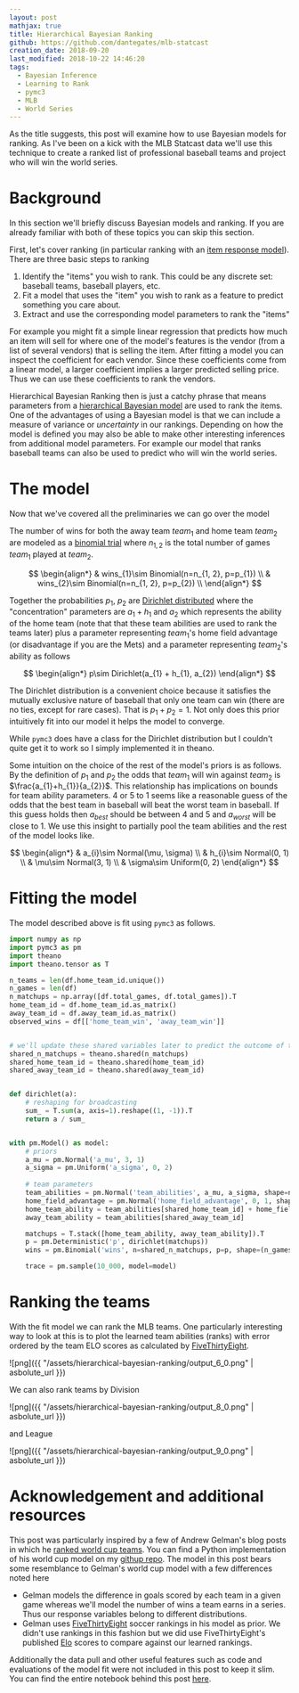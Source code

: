 ```yaml
---
layout: post
mathjax: true
title: Hierarchical Bayesian Ranking
github: https://github.com/dantegates/mlb-statcast
creation_date: 2018-09-20
last_modified: 2018-10-22 14:46:20
tags: 
  - Bayesian Inference
  - Learning to Rank
  - pymc3
  - MLB
  - World Series
---
```



As the title suggests, this post will examine how to use Bayesian models for ranking. As I've been on a kick with the MLB Statcast data we'll use this technique to create a ranked list of professional baseball teams and project who will win the world series.

# Background

In this section we'll briefly discuss Bayesian models and ranking. If you are already familiar with both of these topics you can skip this section.

First, let's cover ranking (in particular ranking with an [item response model](https://en.wikipedia.org/wiki/Item_response_theory)). There are three basic steps to ranking

1. Identify the "items" you wish to rank. This could be any discrete set: baseball teams, baseball players, etc.
2. Fit a model that uses the "item" you wish to rank as a feature to predict something you care about.
3. Extract and use the corresponding model parameters to rank the "items"

For example you might fit a simple linear regression that predicts how much an item will sell for where one of the model's features is the vendor (from a list of several vendors) that is selling the item. After fitting a model you can inspect the coefficient for each vendor. Since these coefficients come from a linear model, a larger coefficient implies a larger predicted selling price. Thus we can use these coefficients to rank the vendors.

Hierarchical Bayesian Ranking then is just a catchy phrase that means parameters from a [hierarchical Bayesian model](https://en.wikipedia.org/wiki/Bayesian_hierarchical_modeling) are used to rank the items. One of the advantages of using a Bayesian model is that we can include a measure of variance or *uncertainty* in our rankings. Depending on how the model is defined you may also be able to make other interesting inferences from additional model parameters. For example our model that ranks baseball teams can also be used to predict who will win the world series.

# The model

Now that we've covered all the preliminaries we can go over the model

The number of wins for both the away team $team_{1}$ and home team $team_{2}$ are modeled as a [binomial trial](https://en.wikipedia.org/wiki/Binomial_distribution) where $n_{1, 2}$ is the total number of games $team_{1}$ played at $team_{2}$.

$$
\begin{align*}
& wins_{1}\sim Binomial(n=n_{1, 2}, p=p_{1}) \\
& wins_{2}\sim Binomial(n=n_{1, 2}, p=p_{2}) \\
\end{align*}
$$

Together the probabilities $p_{1}$, $p_{2}$ are [Dirichlet distributed](https://en.wikipedia.org/wiki/Dirichlet_distribution) where the "concentration" parameters are $a_{1} + h_{1}$ and $a_{2}$ which represents the ability of the home team (note that that these team abilities are used to rank the teams later) plus a parameter representing $team_{1}$'s home field advantage (or disadvantage if you are the Mets) and a parameter representing $team_{2}$'s ability as follows

$$
\begin{align*}
p\sim Dirichlet(a_{1} + h_{1}, a_{2})
\end{align*}
$$

The Dirichlet distribution is a convenient choice because it satisfies the mutually exclusive nature of baseball that only one team can win (there are no ties, except for rare cases). That is $p_{1}+p_{2}=1$. Not only does this prior intuitively fit into our model it helps the model to converge.

While `pymc3` does have a class for the Dirichlet distribution but I couldn't quite get it to work so I simply implemented it in theano.

Some intuition on the choice of the rest of the model's priors is as follows. By the definition of $p_{1}$ and $p_{2}$ the odds that $team_{1}$ will win against $team_{2}$ is $\frac{a_{1}+h_{1}}{a_{2}}$. This relationship has implications on bounds for team ability parameters. 4 or 5 to 1 seems like a reasonable guess of the odds that the best team in baseball will beat the worst team in baseball. If this guess holds then $a_{best}$ should be between 4 and 5  and $a_{worst}$ will be close to 1. We use this insight to partially pool the team abilities and the rest of the model looks like.

$$
\begin{align*}
& a_{i}\sim Normal(\mu, \sigma) \\
& h_{i}\sim Normal(0, 1) \\
& \mu\sim Normal(3, 1) \\
& \sigma\sim Uniform(0, 2)
\end{align*}
$$

# Fitting the model

The model described above is fit using `pymc3` as follows.


```python
import numpy as np
import pymc3 as pm
import theano
import theano.tensor as T

n_teams = len(df.home_team_id.unique())
n_games = len(df)
n_matchups = np.array([df.total_games, df.total_games]).T
home_team_id = df.home_team_id.as_matrix()
away_team_id = df.away_team_id.as_matrix()
observed_wins = df[['home_team_win', 'away_team_win']]


# we'll update these shared variables later to predict the outcome of the world series
shared_n_matchups = theano.shared(n_matchups)
shared_home_team_id = theano.shared(home_team_id)
shared_away_team_id = theano.shared(away_team_id)


def dirichlet(a):
    # reshaping for broadcasting
    sum_ = T.sum(a, axis=1).reshape((1, -1)).T
    return a / sum_


with pm.Model() as model:
    # priors
    a_mu = pm.Normal('a_mu', 3, 1)
    a_sigma = pm.Uniform('a_sigma', 0, 2)
    
    # team parameters
    team_abilities = pm.Normal('team_abilities', a_mu, a_sigma, shape=n_teams)
    home_field_advantage = pm.Normal('home_field_advantage', 0, 1, shape=n_teams)
    home_team_ability = team_abilities[shared_home_team_id] + home_field_advantage[shared_home_team_id]
    away_team_ability = team_abilities[shared_away_team_id]

    matchups = T.stack([home_team_ability, away_team_ability]).T
    p = pm.Deterministic('p', dirichlet(matchups))
    wins = pm.Binomial('wins', n=shared_n_matchups, p=p, shape=(n_games, 2), observed=observed_wins)

    trace = pm.sample(10_000, model=model)
```

# Ranking the teams

With the fit model we can rank the MLB teams. One particularly interesting way to look at this is to plot the learned team abilities (ranks) with error ordered by the team ELO scores as calculated by [FiveThirtyEight](https://projects.fivethirtyeight.com/2018-mlb-predictions/).


![png]({{ "/assets/hierarchical-bayesian-ranking/output_6_0.png" | asbolute_url }})


We can also rank teams by Division


![png]({{ "/assets/hierarchical-bayesian-ranking/output_8_0.png" | asbolute_url }})

and League

![png]({{ "/assets/hierarchical-bayesian-ranking/output_9_0.png" | asbolute_url }})


# Acknowledgement and additional resources

This post was particularly inspired by a few of Andrew Gelman's blog posts in which he [ranked world cup teams](https://andrewgelman.com/2014/07/15/stan-world-cup-update/). You can find a Python implementation of his world cup model on my [githup repo](https://github.com/dantegates/world-cup/blob/master/World%20cup.ipynb). The model in this post bears some resemblance to Gelman's world cup model with a few differences noted here

- Gelman models the difference in goals scored by each team in a given game whereas we'll model the number of wins a team earns in a series. Thus our response variables belong to different distributions.
- Gelman uses [FiveThirtyEight](https://fivethirtyeight.com/) soccer rankings in his model as prior. We didn't use rankings in this fashion but we did use FiveThirtyEight's published [Elo](https://en.wikipedia.org/wiki/Elo_rating_system) scores to compare against our learned rankings.

Additionally the data pull and other useful features such as code and evaluations of the model fit were not included in this post to keep it slim. You can find the entire notebook behind this post [here](https://github.com/dantegates/mlb-statcast/blob/master/bayesian-ranking-full.ipynb).